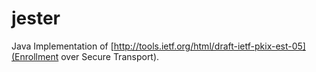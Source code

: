 jester
======

Java Implementation of [http://tools.ietf.org/html/draft-ietf-pkix-est-05](Enrollment over Secure Transport).
